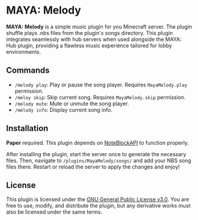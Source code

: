 # MAYA: Melody

**MAYA: Melody** is a simple music plugin for you Minecraft server. The plugin shuffle plays .nbs files from the plugin's songs directory. This plugin integrates seamlessly with hub servers when used alongside the MAYA: Hub plugin, providing a flawless music experience tailored for lobby environments.

## Commands

- `/melody play`: Play or pause the song player. Requires `MayaMelody.play` permission.
- `/meloy skip`: Skip current song. Requires `MayaMelody.skip` permission.
- `/melody mute`: Mute or unmute the song player.
- `/melody info`: Display current song info.

## Installation
**Paper** required. This plugin depends on [NoteBlockAPI](https://www.spigotmc.org/resources/noteblockapi.19287/) to function properly.

After installing the plugin, start the server once to generate the necessary files. Then, navigate to `/plugins/MayaMelody/songs/` and add your NBS song files there. Restart or reload the server to apply the changes and enjoy!

## License
This plugin is licensed under the [GNU General Public License v3.0](https://github.com/SeedimV/Maya-Melody/blob/master/LICENSE). You are free to use, modify, and distribute the plugin, but any derivative works must also be licensed under the same terms.
